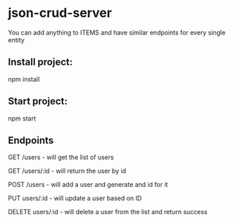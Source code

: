 # json-crud-server

You can add anything to ITEMS and have similar endpoints for every single entity

## Install project:

npm install

## Start project:

npm start

## Endpoints
GET /users - will get the list of users

GET /users/:id - will return the user by id

POST /users - will add a user and generate and id for it

PUT users/:id - will update a user based on ID

DELETE users/:id - will delete a user from the list and return success





